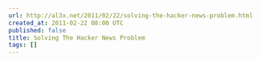 ```yaml
---
url: http://al3x.net/2011/02/22/solving-the-hacker-news-problem.html
created_at: 2011-02-22 08:00 UTC
published: false
title: Solving The Hacker News Problem
tags: []
---
```



